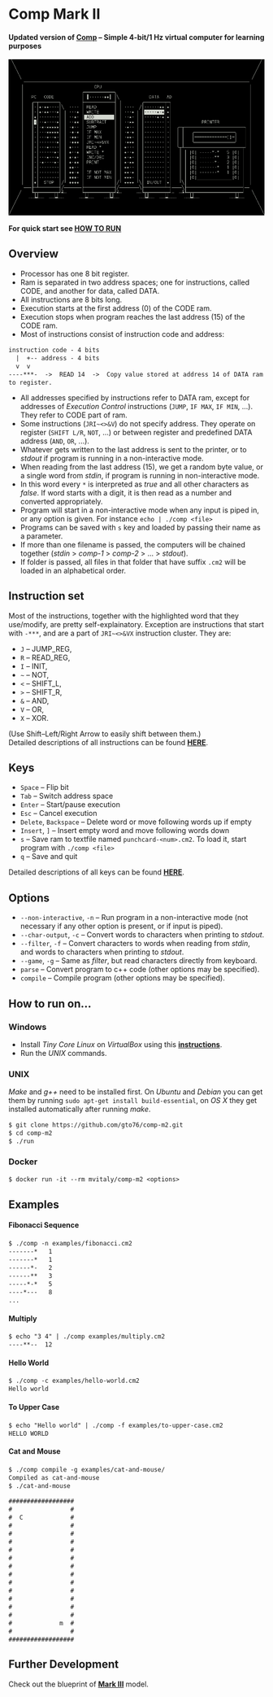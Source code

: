 Comp Mark II
============

#### Updated version of [**Comp**](https://github.com/gto76/comp-cpp) – Simple 4-bit/1 Hz virtual computer for learning purposes

![screenshot](doc/screenshot.png)

**For quick start see [HOW TO RUN](README.md#how-to-run-on)**

Overview
--------

* Processor has one 8 bit register.
* Ram is separated in two address spaces; one for instructions, called CODE, and another for data, called DATA.
* All instructions are 8 bits long.
* Execution starts at the first address (0) of the CODE ram.
* Execution stops when program reaches the last address (15) of the CODE ram.
* Most of instructions consist of instruction code and address:
```
instruction code - 4 bits
  |  +-- address - 4 bits
  v  v
----***-  ->  READ 14  ->  Copy value stored at address 14 of DATA ram to register.
```
* All addresses specified by instructions refer to DATA ram, except for addresses of *Execution Control* instructions (`JUMP`, `IF MAX`, `IF MIN`, ...). They refer to CODE part of ram.
* Some instructions (`JRI~<>&V`) do not specify address. They operate on register (`SHIFT L/R`, `NOT`, ...) or between register and predefined DATA address (`AND`, `OR`, ...).
* Whatever gets written to the last address is sent to the printer, or to *stdout* if program is running in a non-interactive mode.
* When reading from the last address (15), we get a random byte value, or a single word from *stdin*, if program is running in non-interactive mode.
* In this word every `*` is interpreted as *true* and all other characters as *false*. If word starts with a digit, it is then read as a number and converted appropriately.
* Program will start in a non-interactive mode when any input is piped in, or any option is given. For instance `echo | ./comp <file>`
* Programs can be saved with `s` key and loaded by passing their name as a parameter.
* If more than one filename is passed, the computers will be chained together (*stdin* > *comp-1* > *comp-2* > ... > *stdout*).
* If folder is passed, all files in that folder that have suffix `.cm2` will be loaded in an alphabetical order.

Instruction set
---------------
Most of the instructions, together with the highlighted word that they use/modify, are pretty self-explainatory. Exception are instructions that start with `-***`, and are a part of `JRI~<>&VX` instruction cluster. They are:  
 * `J` – JUMP_REG,
 * `R` – READ_REG,
 * `I` – INIT,
 * `~` – NOT,
 * `<` – SHIFT_L,
 * `>` – SHIFT_R,
 * `&` – AND,
 * `V` – OR,
 * `X` – XOR.

(Use Shift–Left/Right Arrow to easily shift between them.)  
Detailed descriptions of all instructions can be found [**HERE**](doc/instruction-set.md).

Keys
----
* `Space` – Flip bit
* `Tab` – Switch address space
* `Enter` – Start/pause execution
* `Esc` – Cancel execution
* `Delete`, `Backspace` – Delete word or move following words up if empty
* `Insert`, `]` – Insert empty word and move following words down
* `s` – Save ram to textfile named `punchcard-<num>.cm2`. To load it, start program with `./comp <file>`
* `q` – Save and quit

Detailed descriptions of all keys can be found [**HERE**](doc/keys.md).

Options
-------
* `--non-interactive`, `-n` – Run program in a non-interactive mode (not necessary if any other option is present, or if input is piped).
* `--char-output`, `-c` – Convert words to characters when printing to *stdout*.
* `--filter`, `-f` – Convert characters to words when reading from *stdin*, and words to characters when printing to *stdout*.
* `--game`, `-g` – Same as *filter*, but read characters directly from keyboard.
* `parse` – Convert program to c++ code (other options may be specified).
* `compile` – Compile program (other options may be specified).


How to run on…
--------------

### Windows

* Install *Tiny Core Linux* on *VirtualBox* using this [**instructions**](https://github.com/gto76/my-linux-setup/tree/gh-pages/conf-files/tiny-core-linux).
* Run the *UNIX* commands.

### UNIX
*Make* and *g++* need to be installed first. On *Ubuntu* and *Debian* you can get them by running `sudo apt-get install build-essential`, on *OS X* they get installed automatically after running *make*.
```
$ git clone https://github.com/gto76/comp-m2.git
$ cd comp-m2
$ ./run
```

### Docker
```
$ docker run -it --rm mvitaly/comp-m2 <options>
```

Examples
--------

#### Fibonacci Sequence
```
$ ./comp -n examples/fibonacci.cm2
-------*   1
-------*   1
------*-   2
------**   3
-----*-*   5
----*---   8
...
```

#### Multiply
```
$ echo "3 4" | ./comp examples/multiply.cm2
----**--  12
```

#### Hello World
```
$ ./comp -c examples/hello-world.cm2
Hello world
```

#### To Upper Case
```
$ echo "Hello world" | ./comp -f examples/to-upper-case.cm2
HELLO WORLD
```

#### Cat and Mouse
```
$ ./comp compile -g examples/cat-and-mouse/
Compiled as cat-and-mouse
$ ./cat-and-mouse
```
```
##################
#                #
#  C             #
#                #
#                #
#                #
#                #
#                #
#                #
#                #
#                #
#                #
#                #
#                #
#                #
#             m  #
#                #
##################
```

Further Development
-------------------
Check out the blueprint of [**Mark III**](https://github.com/gto76/comp-m2/issues/4) model.
